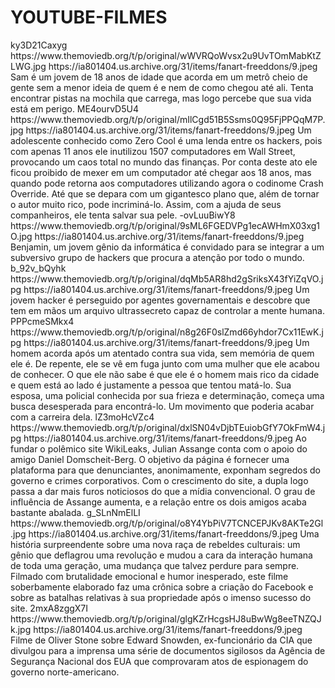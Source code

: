 # YOUTUBE-FILMES


<item>
<title>[COLOR silver][B] GAROTO 7  [/COLOR][/B][COLOR yellow]  FULL HD  [B][/COLOR][/B]</title>
<utube>ky3D21Caxyg</utube>
<thumbnail>https://www.themoviedb.org/t/p/original/wWVRQoWvsx2u9UvTOmMabKtZLWG.jpg</thumbnail>
<fanart>https://ia801404.us.archive.org/31/items/fanart-freeddons/9.jpeg</fanart>
<info>Sam é um jovem de 18 anos de idade que acorda em um metrô cheio de gente sem a menor ideia de quem é e nem de como chegou até ali. Tenta encontrar pistas na mochila que carrega, mas logo percebe que sua vida está em perigo.</info>
</item>

<item>
<title>[COLOR silver][B] HACKERS - PIRATAS DO COMPUTADOR 1995 [/COLOR][/B][COLOR yellow]  FULL HD  [B][/COLOR][/B]</title>
<utube>ME4ourvD5U4</utube>
<thumbnail>https://www.themoviedb.org/t/p/original/mIlCgd51B5Ssms0Q95FjPPQqM7P.jpg</thumbnail>
<fanart>https://ia801404.us.archive.org/31/items/fanart-freeddons/9.jpeg</fanart>
<info>Um adolescente conhecido como Zero Cool é uma lenda entre os hackers, pois com apenas 11 anos ele inutilizou 1507 computadores em Wall Street, provocando um caos total no mundo das finanças. Por conta deste ato ele ficou proibido de mexer em um computador até chegar aos 18 anos, mas quando pode retorna aos computadores utilizando agora o codinome Crash Override. Até que se depara com um gigantesco plano que, além de tornar o autor muito rico, pode incriminá-lo. Assim, com a ajuda de seus companheiros, ele tenta salvar sua pele.</info>
</item>

<item>
<title>[COLOR silver][B] INVASORES - NENHUM SISTEMA ESTA Á SALVO [/COLOR][/B][COLOR yellow]  FULL HD  [B][/COLOR][/B]</title>
<utube>-ovLuuBiwY8</utube>
<thumbnail>https://www.themoviedb.org/t/p/original/9sML6FGEDVPg1ecAWHmX03xg1O.jpg</thumbnail>
<fanart>https://ia801404.us.archive.org/31/items/fanart-freeddons/9.jpeg</fanart>
<info>Benjamin, um jovem gênio da informática é convidado para se integrar a um subversivo grupo de hackers que procura a atenção por todo o mundo.</info>
</item>

<item>
<title>[COLOR silver][B] HACKER - O INIMIGO AO MEU REDOR [/COLOR][/B][COLOR yellow]  FULL HD  [B][/COLOR][/B]</title>
<utube>b_92v_bQyhk</utube>
<thumbnail>https://www.themoviedb.org/t/p/original/dqMb5AR8hd2gSriksX43fYiZqVO.jpg</thumbnail>
<fanart>https://ia801404.us.archive.org/31/items/fanart-freeddons/9.jpeg</fanart>
<info>Um jovem hacker é perseguido por agentes governamentais e descobre que tem em mãos um arquivo ultrassecreto capaz de controlar a mente humana.</info>
</item>

<item>
<title>[COLOR silver][B] HACKER DE SÃO FRANCISCO [/COLOR][/B][COLOR yellow]  FULL HD  [B][/COLOR][/B]</title>
<utube>PPPcmeSMkx4</utube>
<thumbnail>https://www.themoviedb.org/t/p/original/n8g26F0slZmd66yhdor7Cx11EwK.jpg</thumbnail>
<fanart>https://ia801404.us.archive.org/31/items/fanart-freeddons/9.jpeg</fanart>
<info>Um homem acorda após um atentado contra sua vida, sem memória de quem ele é. De repente, ele se vê em fuga junto com uma mulher que ele acabou de conhecer. O que ele não sabe é que ele é o homem mais rico da cidade e quem está ao lado é justamente a pessoa que tentou matá-lo. Sua esposa, uma policial conhecida por sua frieza e determinação, começa uma busca desesperada para encontrá-lo. Um movimento que poderia acabar com a carreira dela.</info>
</item>

<item>
<title>[COLOR silver][B] HACKER - O QUINTO PODER [/COLOR][/B][COLOR yellow]  FULL HD  [B][/COLOR][/B]</title>
<utube>lZ3moHcVZc4</utube>
<thumbnail>https://www.themoviedb.org/t/p/original/dxlSN04vDjbTEuiobGfY7OkFmW4.jpg</thumbnail>
<fanart>https://ia801404.us.archive.org/31/items/fanart-freeddons/9.jpeg</fanart>
<info>Ao fundar o polêmico site WikiLeaks, Julian Assange conta com o apoio do amigo Daniel Domscheit-Berg. O objetivo da página é fornecer uma plataforma para que denunciantes, anonimamente, exponham segredos do governo e crimes corporativos. Com o crescimento do site, a dupla logo passa a dar mais furos noticiosos do que a mídia convencional. O grau de influência de Assange aumenta, e a relação entre os dois amigos acaba bastante abalada.</info>
</item>

<item>
<title>[COLOR silver][B] REDE SOCIAL [/COLOR][/B][COLOR yellow]  FULL HD  [B][/COLOR][/B]</title>
<utube>g_SLnNmElLI</utube>
<thumbnail>https://www.themoviedb.org/t/p/original/o8Y4YbPiV7TCNCEPJKv8AKTe2Gl.jpg</thumbnail>
<fanart>https://ia801404.us.archive.org/31/items/fanart-freeddons/9.jpeg</fanart>
<info>Uma história surpreendente sobre uma nova raça de rebeldes culturais: um gênio que deflagrou uma revolução e mudou a cara da interação humana de toda uma geração, uma mudança que talvez perdure para sempre. Filmado com brutalidade emocional e humor inesperado, este filme soberbamente elaborado faz uma crônica sobre a criação do Facebook e sobre as batalhas relativas à sua propriedade após o imenso sucesso do site.</info>
</item>

<item>
<title>[COLOR silver][B] SNODEN - HEROI OU TRAIDOR  [/COLOR][/B][COLOR yellow]  FULL HD  [B][/COLOR][/B]</title>
<utube>2mxA8zggX7I</utube>
<thumbnail>https://www.themoviedb.org/t/p/original/glgKZrHcgsHJ8uBwWg8eeTNZQJk.jpg</thumbnail>
<fanart>https://ia801404.us.archive.org/31/items/fanart-freeddons/9.jpeg</fanart>
<info>Filme de Oliver Stone sobre Edward Snowden, ex-funcionário da CIA que divulgou para a imprensa uma série de documentos sigilosos da Agência de Segurança Nacional dos EUA que comprovaram atos de espionagem do governo norte-americano.</info>
</item>

